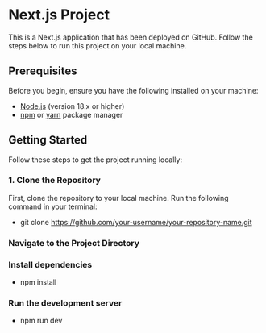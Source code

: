 # Next.js Project

This is a Next.js application that has been deployed on GitHub. Follow the steps below to run this project on your local machine.

## Prerequisites

Before you begin, ensure you have the following installed on your machine:

- [Node.js](https://nodejs.org/) (version 18.x or higher)
- [npm](https://www.npmjs.com/) or [yarn](https://yarnpkg.com/) package manager

## Getting Started

Follow these steps to get the project running locally:

### 1. Clone the Repository
First, clone the repository to your local machine. Run the following command in your terminal:
- git clone https://github.com/your-username/your-repository-name.git

### Navigate to the Project Directory
### Install dependencies
- npm install

### Run the development server
- npm run dev
